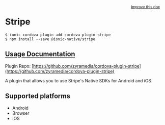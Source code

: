 <a style="float:right;font-size:12px;" href="http://github.com/ionic-team/ionic-native/edit/master/src/@ionic-native/plugins/stripe/index.ts#L104">
  Improve this doc
</a>

# Stripe

```
$ ionic cordova plugin add cordova-plugin-stripe
$ npm install --save @ionic-native/stripe
```

## [Usage Documentation](https://ionicframework.com/docs/native/stripe/)

Plugin Repo: [https://github.com/zyramedia/cordova-plugin-stripe](https://github.com/zyramedia/cordova-plugin-stripe)

A plugin that allows you to use Stripe's Native SDKs for Android and iOS.

## Supported platforms
- Android
- Browser
- iOS



